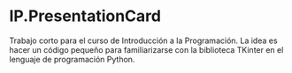 # IP.PresentationCard
Trabajo corto para el curso de Introducción a la Programación. La idea es hacer un código pequeño para familiarizarse con la biblioteca TKinter en el lenguaje de programación Python.
